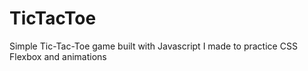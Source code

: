 # TicTacToe
Simple Tic-Tac-Toe game built with Javascript I made to practice CSS Flexbox and animations

